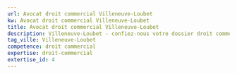 ```yaml
---
url: Avocat droit commercial Villeneuve-Loubet
kw: Avocat droit commercial Villeneuve-Loubet
title: Avocat droit commercial Villeneuve-Loubet
description: Villeneuve-Loubet - confiez-nous votre dossier droit commercial
tag_ville: Villeneuve-Loubet
competence: droit commercial
expertise: droit-commercial
extertise_id: 4
---
```

